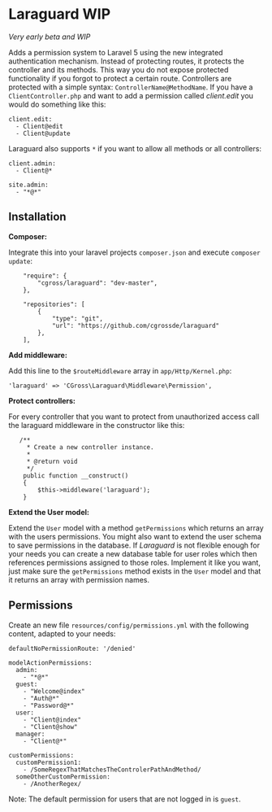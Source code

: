 # Laraguard WIP
*Very early beta and WIP*

Adds a permission system to Laravel 5 using the new integrated authentication mechanism. Instead of protecting routes, it protects the controller and its methods. This way you do not expose protected functionality if you forgot to protect a certain route. Controllers are protected with a simple syntax: `ControllerName@MethodName`. If you have a `ClientController.php` and want to add a permission called *client.edit* you would do something like this:
```
client.edit:
  - Client@edit
  - Client@update
```


Laraguard also supports `*` if you want to allow all methods or all controllers:

```
client.admin:
  - Client@*

site.admin:
  - "*@*"
```

## Installation

**Composer:**

Integrate this into your laravel projects `composer.json` and execute `composer update`:

```
    "require": {
        "cgross/laraguard": "dev-master",
    },

    "repositories": [
        {
            "type": "git",
            "url": "https://github.com/cgrossde/laraguard"
        },
    ],
```

**Add middleware:**

Add this line to the `$routeMiddleware` array in `app/Http/Kernel.php`:
```
'laraguard' => 'CGross\Laraguard\Middleware\Permission',
```

**Protect controllers:**

For every controller that you want to protect from unauthorized access call the laraguard middleware in the constructor like this:
```
   /**
     * Create a new controller instance.
     *
     * @return void
     */
    public function __construct()
    {
        $this->middleware('laraguard');
    }
```


**Extend the User model:**

Extend the `User` model with a method `getPermissions` which returns an array with the users permissions. You might also want to extend the user schema to save permissions in the database. If *Laraguard* is not flexible enough for your needs you can create a new database table for user roles which then references permissions assigned to those roles. Implement it like you want, just make sure the `getPermissions` method exists in the `User` model and that it returns an array with permission names.


## Permissions

Create an new file `resources/config/permissions.yml` with the following content, adapted to your needs:

```
defaultNoPermissionRoute: '/denied'

modelActionPermissions:
  admin:
    - "*@*"
  guest:
    - "Welcome@index"
    - "Auth@*"
    - "Password@*"
  user:
    - "Client@index"
    - "Client@show"
  manager:
    - "Client@*"

customPermissions:
  customPermission1:
    - /SomeRegexThatMatchesTheControlerPathAndMethod/
  someOtherCustomPermission:
    - /AnotherRegex/

```

Note: The default permission for users that are not logged in is `guest`.
